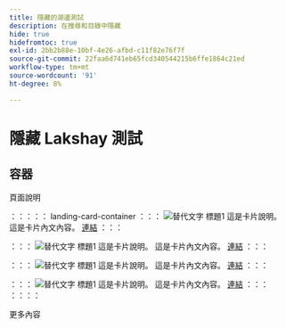 ```yaml
---
title: 隱藏的湖邊測試
description: 在搜尋和目錄中隱藏
hide: true
hidefromtoc: true
exl-id: 2bb2b88e-10bf-4e26-afbd-c11f82e76f7f
source-git-commit: 22faa6d741eb65fcd340544215b6ffe1864c21ed
workflow-type: tm+mt
source-wordcount: '91'
ht-degree: 8%

---
```


# 隱藏 Lakshay 測試

## 容器

頁面說明

：：：：： landing-card-container
：：：
![替代文字](https://experienceleague.adobe.com/en/docs/experience-manager-sites-optimizer/content/media_1173e9b57de6809d27fd2ccd8809bd5cee2437e3d.png?width=2000&amp;format=webply&amp;optimize=medium&amp;lang=en)
標題1
這是卡片說明。
這是卡片內文內容。
[連結](https://www.google.com)
：：：

：：：
![替代文字](https://experienceleague.adobe.com/en/docs/experience-manager-sites-optimizer/content/media_1173e9b57de6809d27fd2ccd8809bd5cee2437e3d.png?width=2000&amp;format=webply&amp;optimize=medium&amp;lang=en)
標題1
這是卡片說明。
這是卡片內文內容。
[連結](https://www.google.com)
：：：

：：：
![替代文字](https://experienceleague.adobe.com/en/docs/experience-manager-sites-optimizer/content/media_1173e9b57de6809d27fd2ccd8809bd5cee2437e3d.png?width=2000&amp;format=webply&amp;optimize=medium&amp;lang=en)
標題1
這是卡片說明。
這是卡片內文內容。
[連結](https://www.google.com)
：：：

：：：
![替代文字](https://experienceleague.adobe.com/en/docs/experience-manager-sites-optimizer/content/media_1173e9b57de6809d27fd2ccd8809bd5cee2437e3d.png?width=2000&amp;format=webply&amp;optimize=medium&amp;lang=en)
標題1
這是卡片說明。
這是卡片內文內容。
[連結](https://www.google.com)
：：：
：：：：

更多內容
